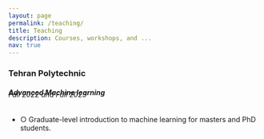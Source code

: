 ```yaml
---
layout: page
permalink: /teaching/
title: Teaching
description: Courses, workshops, and ...
nav: true
---
```


<h3 class="mt-4">Tehran Polytechnic</h3>

<div class="card mt-3">
  <div class="p-3">
    <div class="row">
      <div class="col-sm-10">
        <h5 class="font-weight-bold" style="margin-bottom: -2rem">Advanced Machine learning</h5>
      </div>
    </div>
    <h6 class="font-italic mt-2 mt-sm-0">Fall 2022 and Fall 2023</h6>
    <ul class="card-text font-weight-light list-group list-group-flush">
      <li class="list-group-item" style="border: 0px">○ Graduate-level introduction to machine learning for masters and PhD students.</li>
    </ul>
  </div>
</div>
